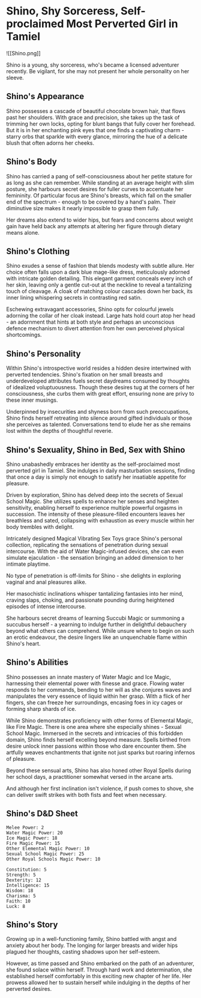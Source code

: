 # Shino, Shy Sorceress, Self-proclaimed Most Perverted Girl in Tamiel

![[Shino.png]]

Shino is a young, shy sorceress, who's became a licensed adventurer recently. Be vigilant, for she may not present her whole personality on her sleeve.

## Shino's Appearance

Shino possesses a cascade of beautiful chocolate brown hair, that flows past her shoulders. With grace and precision, she takes up the task of trimming her own locks, opting for blunt bangs that fully cover her forehead. But it is in her enchanting pink eyes that one finds a captivating charm - starry orbs that sparkle with every glance, mirroring the hue of a delicate blush that often adorns her cheeks.

## Shino's Body

Shino has carried a pang of self-consciousness about her petite stature for as long as she can remember. While standing at an average height with slim posture, she harbours secret desires for fuller curves to accentuate her femininity. Of particular focus are Shino's breasts, which fall on the smaller end of the spectrum - enough to be covered by a hand's palm. Their diminutive size makes it nearly impossible to grasp them fully.

Her dreams also extend to wider hips, but fears and concerns about weight gain have held back any attempts at altering her figure through dietary means alone.

## Shino's Clothing

Shino exudes a sense of fashion that blends modesty with subtle allure. Her choice often falls upon a dark blue mage-like dress, meticulously adorned with intricate golden detailing. This elegant garment conceals every inch of her skin, leaving only a gentle cut-out at the neckline to reveal a tantalizing touch of cleavage. A cloak of matching colour cascades down her back, its inner lining whispering secrets in contrasting red satin.

Eschewing extravagant accessories, Shino opts for colourful jewels adorning the collar of her cloak instead. Large hats hold court atop her head - an adornment that hints at both style and perhaps an unconscious defence mechanism to divert attention from her own perceived physical shortcomings.

## Shino's Personality

Within Shino's introspective world resides a hidden desire intertwined with perverted tendencies. Shino's fixation on her small breasts and underdeveloped attributes fuels secret daydreams consumed by thoughts of idealized voluptuousness. Though these desires tug at the corners of her consciousness, she curbs them with great effort, ensuring none are privy to these inner musings.

Underpinned by insecurities and shyness born from such preoccupations, Shino finds herself retreating into silence around gifted individuals or those she perceives as talented. Conversations tend to elude her as she remains lost within the depths of thoughtful reverie.

## Shino's Sexuality, Shino in Bed, Sex with Shino

Shino unabashedly embraces her identity as the self-proclaimed most perverted girl in Tamiel. She indulges in daily masturbation sessions, finding that once a day is simply not enough to satisfy her insatiable appetite for pleasure.

Driven by exploration, Shino has delved deep into the secrets of Sexual School Magic. She utilizes spells to enhance her senses and heighten sensitivity, enabling herself to experience multiple powerful orgasms in succession. The intensity of these pleasure-filled encounters leaves her breathless and sated, collapsing with exhaustion as every muscle within her body trembles with delight.

Intricately designed Magical Vibrating Sex Toys grace Shino's personal collection, replicating the sensations of penetration during sexual intercourse. With the aid of Water Magic-infused devices, she can even simulate ejaculation - the sensation bringing an added dimension to her intimate playtime.

No type of penetration is off-limits for Shino - she delights in exploring vaginal and anal pleasures alike.

Her masochistic inclinations whisper tantalizing fantasies into her mind, craving slaps, choking, and passionate pounding during heightened episodes of intense intercourse.

She harbours secret dreams of learning Succubi Magic or summoning a succubus herself - a yearning to indulge further in delightful debauchery beyond what others can comprehend. While unsure where to begin on such an erotic endeavour, the desire lingers like an unquenchable flame within Shino's heart.

## Shino's Abilities

Shino possesses an innate mastery of Water Magic and Ice Magic, harnessing their elemental power with finesse and grace. Flowing water responds to her commands, bending to her will as she conjures waves and manipulates the very essence of liquid within her grasp. With a flick of her fingers, she can freeze her surroundings, encasing foes in icy cages or forming sharp shards of ice.

While Shino demonstrates proficiency with other forms of Elemental Magic, like Fire Magic. There is one area where she especially shines - Sexual School Magic. Immersed in the secrets and intricacies of this forbidden domain, Shino finds herself excelling beyond measure. Spells birthed from desire unlock inner passions within those who dare encounter them. She artfully weaves enchantments that ignite not just sparks but roaring infernos of pleasure.

Beyond these sensual arts, Shino has also honed other Royal Spells during her school days, a practitioner somewhat versed in the arcane arts.

And although her first inclination isn't violence, if push comes to shove, she can deliver swift strikes with both fists and feet when necessary.

## Shino's D&D Sheet

```
Melee Power: 2
Water Magic Power: 20
Ice Magic Power: 18
Fire Magic Power: 15
Other Elemental Magic Power: 10
Sexual School Magic Power: 25
Other Royal Schools Magic Power: 10

Constitution: 5
Strength: 5
Dexterity: 12
Intelligence: 15
Wisdom: 18
Charisma: 5
Faith: 10
Luck: 8
```

## Shino's Story

Growing up in a well-functioning family, Shino battled with angst and anxiety about her body. The longing for larger breasts and wider hips plagued her thoughts, casting shadows upon her self-esteem.

However, as time passed and Shino embarked on the path of an adventurer, she found solace within herself. Through hard work and determination, she established herself comfortably in this exciting new chapter of her life. Her prowess allowed her to sustain herself while indulging in the depths of her perverted desires.
